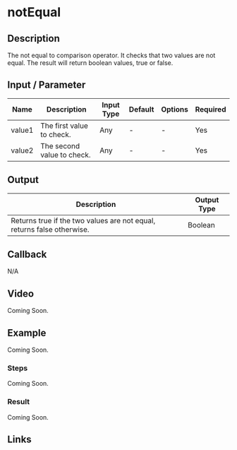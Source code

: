 # notEqual

## Description

The not equal to comparison operator. It checks that two values are not equal. The result will return boolean values, true or false.

## Input / Parameter

| Name | Description | Input Type | Default | Options | Required |
| ------ | ------ | ------ | ------ | ------ | ------ |
| value1 | The first value to check. | Any | - | - | Yes |
| value2 | The second value to check. | Any | - | - | Yes |

## Output

| Description | Output Type |
| ------ | ------ |
| Returns true if the two values are not equal, returns false otherwise. | Boolean |

## Callback

N/A

## Video

Coming Soon.

<!-- Format: [![Video]({image-path}?raw=true)]({url-link}) -->

## Example

Coming Soon.

<!-- Share a scenario, like a user requirements. -->

### Steps

Coming Soon.

<!-- Show the steps and share some screenshots.

1. .....

Format: ![]({image-path}?raw=true) -->

### Result

Coming Soon.

<!-- Explain the output.

Format: ![]({image-path}?raw=true) -->

## Links